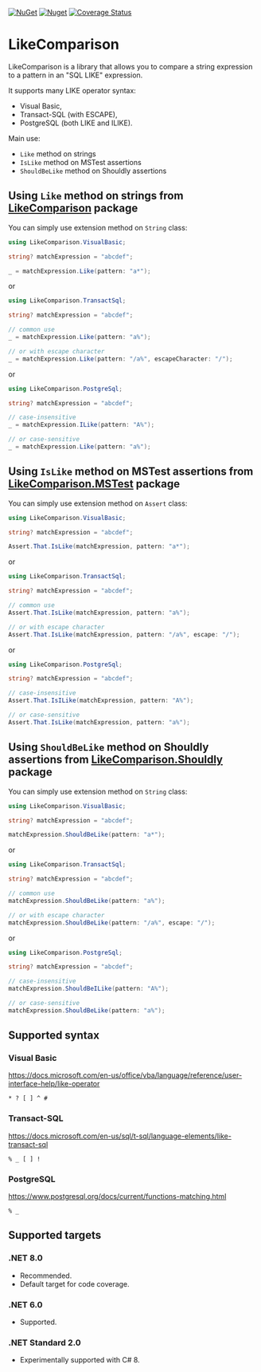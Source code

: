 [![NuGet](https://img.shields.io/nuget/v/LikeComparison)](https://www.nuget.org/packages/LikeComparison)
[![Nuget](https://img.shields.io/nuget/dt/LikeComparison)](https://www.nuget.org/stats/packages/LikeComparison?groupby=Version)
[![Coverage Status](https://img.shields.io/coveralls/github/cagrin/LikeComparison)](https://coveralls.io/github/cagrin/LikeComparison)

# LikeComparison
LikeComparison is a library that allows you to compare a string expression to a pattern in an "SQL LIKE" expression.

It supports many LIKE operator syntax:
- Visual Basic,
- Transact-SQL (with ESCAPE),
- PostgreSQL (both LIKE and ILIKE).

Main use:
- ```Like``` method on strings
- ```IsLike``` method on MSTest assertions
- ```ShouldBeLike``` method on Shouldly assertions

## Using ```Like``` method on strings from [LikeComparison](https://www.nuget.org/packages/LikeComparison) package

You can simply use extension method on `String` class:
```cs
using LikeComparison.VisualBasic;
```
```cs
string? matchExpression = "abcdef";

_ = matchExpression.Like(pattern: "a*");
```
or

```cs
using LikeComparison.TransactSql;
```
```cs
string? matchExpression = "abcdef";

// common use
_ = matchExpression.Like(pattern: "a%");

// or with escape character
_ = matchExpression.Like(pattern: "/a%", escapeCharacter: "/");
```
or

```cs
using LikeComparison.PostgreSql;
```
```cs
string? matchExpression = "abcdef";

// case-insensitive
_ = matchExpression.ILike(pattern: "A%");

// or case-sensitive
_ = matchExpression.Like(pattern: "a%");
```

## Using ```IsLike``` method on MSTest assertions from [LikeComparison.MSTest](https://www.nuget.org/packages/LikeComparison.MSTest) package


You can simply use extension method on `Assert` class:
```cs
using LikeComparison.VisualBasic;
```
```cs
string? matchExpression = "abcdef";

Assert.That.IsLike(matchExpression, pattern: "a*");
```
or

```cs
using LikeComparison.TransactSql;
```
```cs
string? matchExpression = "abcdef";

// common use
Assert.That.IsLike(matchExpression, pattern: "a%");

// or with escape character
Assert.That.IsLike(matchExpression, pattern: "/a%", escape: "/");
```
or

```cs
using LikeComparison.PostgreSql;
```
```cs
string? matchExpression = "abcdef";

// case-insensitive
Assert.That.IsILike(matchExpression, pattern: "A%");

// or case-sensitive
Assert.That.IsLike(matchExpression, pattern: "a%");
```

## Using ```ShouldBeLike``` method on Shouldly assertions from [LikeComparison.Shouldly](https://www.nuget.org/packages/LikeComparison.Shouldly) package


You can simply use extension method on `String` class:
```cs
using LikeComparison.VisualBasic;
```
```cs
string? matchExpression = "abcdef";

matchExpression.ShouldBeLike(pattern: "a*");
```
or

```cs
using LikeComparison.TransactSql;
```
```cs
string? matchExpression = "abcdef";

// common use
matchExpression.ShouldBeLike(pattern: "a%");

// or with escape character
matchExpression.ShouldBeLike(pattern: "/a%", escape: "/");
```
or

```cs
using LikeComparison.PostgreSql;
```
```cs
string? matchExpression = "abcdef";

// case-insensitive
matchExpression.ShouldBeILike(pattern: "A%");

// or case-sensitive
matchExpression.ShouldBeLike(pattern: "a%");
```

## Supported syntax
### Visual Basic

https://docs.microsoft.com/en-us/office/vba/language/reference/user-interface-help/like-operator

```* ? [ ] ^ #```
###  Transact-SQL

https://docs.microsoft.com/en-us/sql/t-sql/language-elements/like-transact-sql

```% _ [ ] !```
###  PostgreSQL

https://www.postgresql.org/docs/current/functions-matching.html

```% _```

## Supported targets
### .NET 8.0
- Recommended.
- Default target for code coverage.
### .NET 6.0
- Supported.
### .NET Standard 2.0
- Experimentally supported with C# 8.
